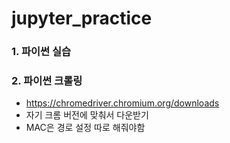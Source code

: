 # jupyter_practice

### 1. 파이썬 실습

### 2. 파이썬 크롤링

- https://chromedriver.chromium.org/downloads
- 자기 크롬 버전에 맞춰서 다운받기
- MAC은 경로 설정 따로 해줘야함
